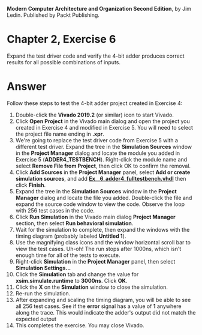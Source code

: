 __Modern Computer Architecture and Organization Second Edition__, by Jim Ledin. Published by Packt Publishing.
# Chapter 2, Exercise 6

Expand the test driver code and verify the 4-bit adder produces correct results for all possible combinations of inputs.

# Answer
Follow these steps to test the 4-bit adder project created in Exercise 4:

1. Double-click the **Vivado 2019.2** (or similar) icon to start Vivado.
2. Click **Open Project** in the Vivado main dialog and open the project you created in Exercise 4 and modified in Exercise 5. You will need to select the project file name ending in **.xpr**.
3. We're going to replace the test driver code from Exercise 5 with a different test driver. Expand the tree in the **Simulation Sources** window in the **Project Manager** dialog and locate the module you added in Exercise 5 (**ADDER4_TESTBENCH**). Right-click the module name and select **Remove File from Project**, then click OK to confirm the removal.
3. Click **Add Sources** in the **Project Manager** panel, select **Add or create simulation sources**, and add **[Ex__6_adder4_fulltestbench.vhdl](src/Ex__6_adder4_fulltestbench.vhdl)** then click **Finish**.
4. Expand the tree in the **Simulation Sources** window in the **Project Manager** dialog and locate the file you added. Double-click the file and expand the source code window to view the code. Observe the loop with 256 test cases in the code.
5. Click **Run Simulation** in the Vivado main dialog **Project Manager** section, then select **Run behavioral simulation**.
6. Wait for the simulation to complete, then expand the windows with the timing diagram (probably labeled **Untitled 1**).
7. Use the magnifying class icons and the window horizontal scroll bar to view the test cases. Uh-oh! The run stops after 1000ns, which isn't enough time for all of the tests to execute.
8. Right-click **Simulation** in the **Project Manager** panel, then select **Simulation Settings...**
9. Click the **Simulation** tab and change the value for **xsim.simulate.runtime** to **3000ns**. Click **OK**.
10. Click the **X** on the **Simulation** window to close the simulation.
11. Re-run the simulation.
12. After expanding and scaling the timing diagram, you will be able to see all 256 test cases. See if the **error** signal has a value of **1** anywhere along the trace. This would indicate the adder's output did not match the expected output
13. This completes the exercise. You may close Vivado.
